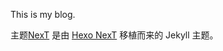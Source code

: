 This is my blog.

主题[NexT](https://github.com/simpleyyt/jekyll-theme-next) 是由 [Hexo NexT](https://github.com/iissnan/hexo-theme-next) 移植而来的 Jekyll 主题。